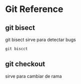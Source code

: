 # Git Reference

## git bisect
git bisect sirve para detectar bugs

```
git biscct
```


## git checkout
sirve para cambiar de rama